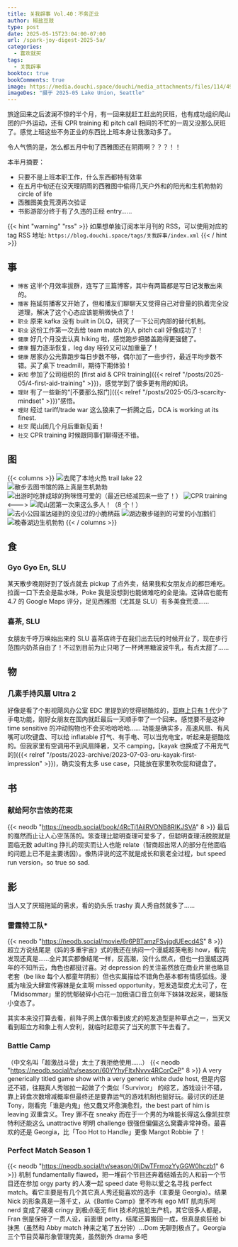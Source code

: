 ```yaml
---
title: 关我辟事 Vol.40：不务正业
author: 椒盐豆豉
type: post
date: 2025-05-15T23:04:00-07:00
url: /spark-joy-digest-2025-5a/
categories:
  - 喜欢就买
tags:
  - 关我辟事
booktoc: true
bookComments: true
image: https://media.douchi.space/douchi/media_attachments/files/114/498/619/188/760/349/original/61dbf6677bd9ac28.png
imageDes: "摄于 2025-05 Lake Union, Seattle"
---
```


旅途回来之后波澜不惊的半个月，有一回来就赶工赶出的厌班，也有成功组织爬山团的户外运动，还有 CPR training 和 pitch call 相间的不忙的一周又没那么厌班了。感觉上班这些不务正业的东西比上班本身让我激动多了。

令人气愤的是，怎么都五月中旬了西雅图还在阴雨啊？？？！！

本半月摘要：
- 只要不是上班本职工作，什么东西都特有效率
- 在五月中旬还在没天理阴雨的西雅图中偷得几天户外和的阳光和生机勃勃的 circle of life
- 西雅图美食荒漠再次验证
- 书影游部分终于有了久违的正经 entry…… 

<!--more-->
{{< hint "warning" "rss" >}}
如果想单独订阅本半月刊的 RSS，可以使用对应的 tag RSS 地址:
`https://blog.douchi.space/tags/关我辟事/index.xml`
{{< / hint >}}

## 事
- `博客` 这半个月效率拔群，连写了三篇博客，其中有两篇都是写日记发散出来的。
- `播客` 拖延剪播客又开始了，但和播友们聊聊天又觉得自己对音量的执着完全没道理，解决了这个心态应该能稍微快点了！
- `职业` 原来 kafka 没有 built in DLQ，研究了一下公司内部的替代机制。
- `职业` 这份工作第一次去给 team match 的人 pitch call 好像成功了！
- `健康` 好几个月没去认真 hiking 啦，感觉跑步把膝盖跑得更强健了。
- `健康` 握力逐渐恢复，leg day 哑铃又可以加重量了！
- `健康` 居家办公光靠跑步每日步数不够，偶尔加了一些步行，最近平均步数不错。买了桌下 treadmill，期待下期体验！
- `新知` 参加了公司组织的 [first aid & CPR training]({{< relref "/posts/2025-05/4-first-aid-training" >}})，感觉学到了很多更有用的知识。
- `理财` 有了一些新的“[不要那么抠门]({{< relref "/posts/2025-05/3-scarcity-mindset" >}})”感悟。
- `理财` 经过 tariff/trade war 这么狼来了一折腾之后，DCA is working at its finest.
- `社交` 爬山团几个月后重新见面！
- `社交` CPR training 时候跟同事们聊得还不错。

## 图
{{< columns >}}
![去爬了本地火热 trail lake 22](https://media.douchi.space/douchi/media_attachments/files/114/487/707/744/557/728/original/21bcdeda2f51fff0.png)
![散步去图书馆的路上真是生机勃勃](https://media.douchi.space/douchi/media_attachments/files/114/482/259/796/534/960/original/e83267b24661770d.png)
![出游时吃胖成球的狗咪怪可爱的（最近已经减回来一些了！）](https://media.douchi.space/douchi/media_attachments/files/114/459/047/394/769/929/original/86f54df05580f390.jpg)
![CPR training](https://media.douchi.space/douchi/media_attachments/files/114/503/256/458/358/302/original/786bb7e393a6e69d.jpg)
<--->
![爬山团第一次来这么多人！（8 个！）](https://media.douchi.space/douchi/media_attachments/files/114/487/708/315/053/023/original/92b675e7f1c075c7.png)
![去小公园溜达碰到的没见过的小脆柄菇](https://media.douchi.space/douchi/media_attachments/files/114/493/389/079/116/238/original/332a72433361470a.png)
![湖边散步碰到的可爱的小加鹅们](https://media.douchi.space/douchi/media_attachments/files/114/498/641/428/751/338/original/d7b85f55cbefd608.png)
![晚春湖边生机勃勃](https://media.douchi.space/douchi/media_attachments/files/114/498/637/881/355/170/original/06e42d97a727b24d.png)
{{< / columns >}}

## 食
### Gyo Gyo En, SLU
某天散步晚刚好到了饭点就去 pickup 了点外卖，结果我和女朋友点的都巨难吃。拉面一口下去全是盐水味，Poke 我是没想到也能做难吃的全是油。这钟店也能有 4.7 的 Google Maps 评分，足见西雅图（尤其是 SLU）有多美食荒漠…… 

### 喜茶, SLU
女朋友千呼万唤始出来的 SLU 喜茶店终于在我们出去玩的时候开业了，现在步行范围内奶茶自由了！不过到目前为止只喝了一杯烤黑糖波波牛乳，有点太甜了……  

## 物
### 几素手持风扇 Ultra 2
好像是看了个影视飓风办公室 EDC 里提到的觉得挺酷炫的，[亚麻上只有 1 代](https://amzn.to/4kkSNan)少了手电功能，刚好女朋友在国内就赶最后一天顺手带了一个回来。感觉要不是这种 time sensitive 的冲动购物也不会买哈哈哈哈…… 功能是确实多，高速风扇、有风嘴可以吹键盘、可以给 inflatable 打气、有手电、可以当充电宝，听起来是挺酷炫的。但我家里有空调用不到风扇降暑，又不 camping，[kayak 也换成了不用充气的]({{< relref "/posts/2023-archive/2023-07-03-oru-kayak-first-impression" >}})，确实没有太多 use case，只能放在家里吹吹屁和键盘了。

## 书
### 献给阿尔吉侬的花束
{{< neodb "https://neodb.social/book/4RcTj1AilRVONB8RIKJSVA" 8 >}}
最后的戛然而止让人心空荡荡的。笨查理比聪明查理可爱多了，但聪明查理活脱脱就是面临无数 adulting 挣扎的现实而让人也能 relate（智商超出常人的部分在他面临的问题上已不是主要诱因）。像热评说的这不就是成长和衰老全过程，but speed run version，so true so sad.

## 影
当人又了厌班拖延的需求，看的奶头乐 trashy 真人秀自然就多了…… 
### 雷霆特工队*
{{< neodb "https://neodb.social/movie/6r6PBTamzFSvjqdUEecd4S" 8 >}}
超立方说结尾是《妈的多重宇宙》式的我还在纳闷一个漫威超英电影 how，看完发现还真是……全片其实都像结尾一样，反高潮，没什么燃点，但也一扫漫威这两年的不知所云，角色也都挺讨喜。对 depression 的关注虽然放在商业片里也略显老套（be like 每个人都童年阴影）但也实属描绘不错角色基本都有情感弧线。漫威为啥没大肆宣传寡妹是女主啊 missed opportunity，短发造型皮尤太可了，在「Midsommar」里的忧郁破碎小白花一加俄语口音立刻年下妹妹攻起来，暖妹版小变态了。

其实本来没打算去看，前阵子网上偶尔看到皮尤的短发造型是种草点之一，当天又看到超立方和象上有人安利，就临时起意买了当天的票下午去看了。

### Battle Camp
（中文名叫「超激战斗营」太土了我拒绝使用……）
{{< neodb "https://neodb.social/tv/season/60YYhyFltxNvvv4RCorCeP" 8 >}}
A very generically titled game show with a very generic white dude host, 但是内容还不错，往期真人秀咖拉一起做了个类似「Survivor」 的综艺，游戏设计不错，靠上转盘次数增减概率但最终还是要靠运气的游戏机制也挺好玩。最讨厌的还是 Tony，刚看完「谁是内鬼」他又蠢又坏愈演愈烈，the best part of him is leaving 双重含义。Trey 罪不在 sneaky 而在于一个男的为啥能长得这么像凯拉奈特利还能这么 unattractive 明明 challenge 很强但偏偏这么窝囊非常神奇。最喜欢的还是 Georgia，比「Too Hot to Handle」更像 Margot Robbie 了！

### Perfect Match Season 1
{{< neodb "https://neodb.social/tv/season/0IjDwTFrmozYyGGW0hczb1" 6 >}}
机制 fundamentally flawed，把一堆前个节目还奔着结婚去的人和前一个节目还在参加 orgy party 的人凑一起 speed date 号称以爱之名寻找 perfect match。看它主要是有几个其它真人秀还挺喜欢的选手（主要是 Georgia）。结果 Nick 的形象真是一落千丈，从《Battle Camp》里不咋有 ego MIT 肌肉乐呵 nerd 变成了硬凑 cringy 到极点毫无 flirt 技术的尴尬生产机，其它很多人都是。Fran 倒是保持了一贯人设，前面很 petty，结尾还算搬回一成，但真是疯狂给 bi 抹黑（虽然和 Abby match 神来之笔了五分钟）…Dom 无聊到极点了。Georgia 三个节目荧幕形象管理完美，虽然剧外 drama 多吧